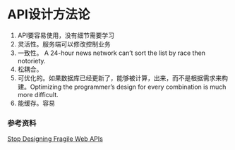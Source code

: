 # API设计方法论
1. API要容易使用，没有细节需要学习
2. 灵活性。服务端可以修改控制业务
3. 一致性。 A 24-hour news network can’t sort the list by race then notoriety.
4. 松耦合。
5. 可优化的。如果数据库已经更新了，能够被计算，出来，而不是根据需求来构建。Optimizing the programmer’s design for every combination is much more difficult.
6. 能缓存。容易


### 参考资料
[Stop Designing Fragile Web APIs](https://mathieu.fenniak.net/stop-designing-fragile-web-apis/) 
